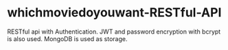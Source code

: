 # whichmoviedoyouwant-RESTful-API

RESTful api with Authentication.
JWT and password encryption with bcrypt is also used.
MongoDB is used as storage.
